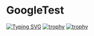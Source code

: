 # GoogleTest

[![Typing SVG](https://readme-typing-svg.herokuapp.com?color=%2336BCF7&lines=Best+project)](https://git.io/typing-svg)
[![trophy](https://github-profile-trophy.vercel.app/?username=bayt777&theme=onedark)](https://github.com/ryo-ma/github-profile-trophy)
[![trophy](https://github-profile-trophy.vercel.app/?username=dmytrobaitaliuk&theme=onedark)](https://github.com/ryo-ma/github-profile-trophy)

